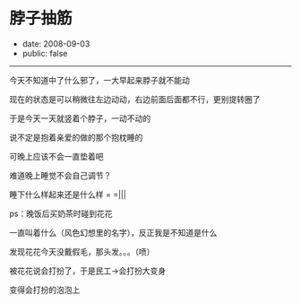 # 脖子抽筋

- date: 2008-09-03
- public: false

--------------------------


今天不知道中了什么邪了，一大早起来脖子就不能动

现在的状态是可以稍微往左边动动，右边前面后面都不行，更别提转圈了

于是今天一天就竖着个脖子，一动不动的

说不定是抱着亲爱的做的那个抱枕睡的

可晚上应该不会一直垫着吧

难道晚上睡觉不会自己调节？

睡下什么样起来还是什么样 = =|||

ps：晚饭后买奶茶时碰到花花

一直叫着什么（风色幻想里的名字），反正我是不知道是什么

发现花花今天没戴假毛，那头发。。。（喷）

被花花说会打扮了，于是民工->会打扮大变身

变得会打扮的泡泡上
